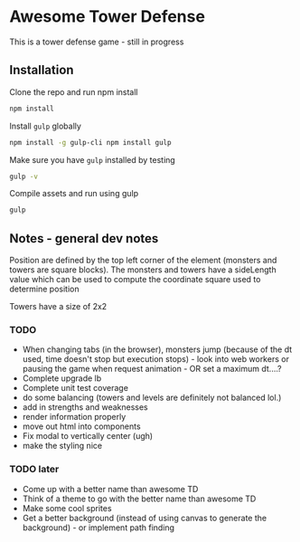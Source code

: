 # Awesome Tower Defense
This is a tower defense game - still in progress

## Installation
Clone the repo and run npm install
```bash
npm install
```
Install ```gulp``` globally

```bash
npm install -g gulp-cli npm install gulp
```
Make sure you have ```gulp``` installed by testing
```bash
gulp -v
```

Compile assets and run using gulp
```bash
gulp
```

## Notes - general dev notes

Position are defined by the top left corner of the element (monsters and towers are square blocks). The monsters and towers have a sideLength value which can be used to compute the coordinate square used to determine position

Towers have a size of 2x2

### TODO
* When changing tabs (in the browser), monsters jump (because of the dt used, time doesn't stop but execution stops) - look into web workers or pausing the game when request animation - OR set a maximum dt....?
* Complete upgrade lb
* Complete unit test coverage
* do some balancing (towers and levels are definitely not balanced lol.)
* add in strengths and weaknesses
* render information properly
* move out html into components
* Fix modal to vertically center (ugh)
* make the styling nice

### TODO later
* Come up with a better name than awesome TD
* Think of a theme to go with the better name than awesome TD
* Make some cool sprites
* Get a better background (instead of using canvas to generate the background) - or implement path finding
